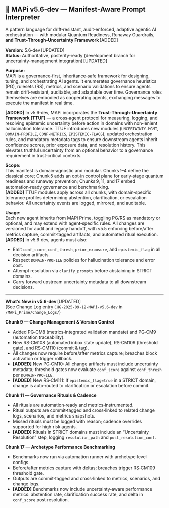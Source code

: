 ## 🧠 MAPi v5.6‑dev — Manifest‑Aware Prompt Interpreter  
A pattern language for drift‑resistant, audit‑enforced, adaptive agentic AI orchestration — with modular Quantum Readiness, Runaway Guardrails, **and Trust‑Through‑Uncertainty Framework** [ADDED]

**Version:** 5.6‑dev [UPDATED]  
**Status:** Authoritative, posterity‑ready (development branch for uncertainty‑management integration) [UPDATED]

**Purpose:**  
MAPi is a governance‑first, inheritance‑safe framework for designing, tuning, and orchestrating AI agents. It enumerates governance heuristics (PG), rulesets (RS), metrics, and scenario validations to ensure agents remain drift‑resistant, auditable, and adaptable over time. Governance roles themselves are embodied as cooperating agents, exchanging messages to execute the manifest in real time.  

**[ADDED]** In v5.6‑dev, MAPi incorporates the **Trust‑Through‑Uncertainty Framework (TTUF)** — a cross‑agent protocol for measuring, logging, and resolving epistemic uncertainty before action in domains with non‑lenient hallucination tolerance. TTUF introduces new modules (`UNCERTAINTY‑MGMT`, `DOMAIN‑PROFILE`, `CONF‑METRICS`, `EPISTEMIC‑FLAGS`), updated orchestration rules, and mandatory metadata tags to ensure downstream agents inherit confidence scores, prior exposure data, and resolution history. This elevates truthful uncertainty from an optional behavior to a governance requirement in trust‑critical contexts.

**Scope:**  
This manifest is domain‑agnostic and modular. Chunks 1–4 define the classical core; Chunk 5 adds an opt‑in control plane for early‑stage quantum readiness and runaway prevention; Chunks 9, 11, and 17 embed automation‑ready governance and benchmarking.  
**[ADDED]** TTUF modules apply across all chunks, with domain‑specific tolerance profiles determining abstention, clarification, or escalation behavior. All uncertainty events are logged, mirrored, and auditable.

**Usage:**  
Each new agent inherits from MAPi Prime, toggling PG/RS as mandatory or optional, and may extend with agent‑specific rules. All changes are versioned for audit and legacy handoff, with v5.5 enforcing before/after metrics capture, commit‑tagged artifacts, and automated ritual execution.  
**[ADDED]** In v5.6‑dev, agents must also:  
- Emit `conf_score`, `conf_thresh`, `prior_exposure`, and `epistemic_flag` in all decision artifacts.  
- Respect `DOMAIN‑PROFILE` policies for hallucination tolerance and error cost.  
- Attempt resolution via `clarify_prompts` before abstaining in STRICT domains.  
- Carry forward upstream uncertainty metadata to all downstream decisions.

---

**What’s New in v5.6‑dev** [UPDATED]  
(See Change Log entry `CHG-2025-09-12-MAPi-v5.6-dev` in `/MAPi_Prime/Change_Logs/`)

**Chunk 9 — Change Management & Version Control**  
- Added PG‑CM8 (metrics‑integrated validation mandate) and PG‑CM9 (automation traceability).  
- New RS‑CM108 (automated inbox state update), RS‑CM109 (threshold gate), and RS‑CM110 (commit & tag).  
- All changes now require before/after metrics capture; breaches block activation or trigger rollback.  
- **[ADDED]** New PG‑CM10: All change artifacts must include uncertainty metadata; threshold gates now evaluate `conf_score` against `conf_thresh` per `DOMAIN‑PROFILE`.  
- **[ADDED]** New RS‑CM111: If `epistemic_flag=true` in a STRICT domain, change is auto‑routed to clarification or escalation before commit.

**Chunk 11 — Governance Rituals & Cadence**  
- All rituals are automation‑ready and metrics‑instrumented.  
- Ritual outputs are commit‑tagged and cross‑linked to related change logs, scenarios, and metrics snapshots.  
- Missed rituals must be logged with reason; cadence overrides supported for high‑risk agents.  
- **[ADDED]** Rituals in STRICT domains must include an “Uncertainty Resolution” step, logging `resolution_path` and `post_resolution_conf`.

**Chunk 17 — Archetype Performance Benchmarking**  
- Benchmarks now run via automation runner with archetype‑level configs.  
- Before/after metrics capture with deltas; breaches trigger RS‑CM109 threshold gate.  
- Outputs are commit‑tagged and cross‑linked to metrics, scenarios, and change logs.  
- **[ADDED]** Benchmarks now include uncertainty‑aware performance metrics: abstention rate, clarification success rate, and delta in `conf_score` post‑resolution.
